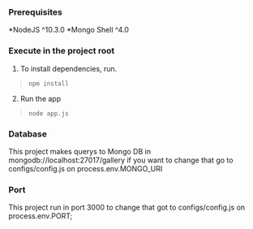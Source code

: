 ### Prerequisites 

*NodeJS ^10.3.0
*Mongo Shell ^4.0

### Execute in the project root

1. To install dependencies, run.
> `npm install`
2. Run the app
> `node app.js`

### Database 

This project makes querys to Mongo DB in mongodb://localhost:27017/gallery if 
you want to change that go to configs/config.js on process.env.MONGO_URI

### Port

This project run in port 3000 to change that got to configs/config.js 
on process.env.PORT;
